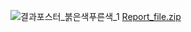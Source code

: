 ![결과포스터_붉은색푸른색_1](https://user-images.githubusercontent.com/88171531/155864205-ab5137f3-d2ad-468f-bd52-3a43b7eb5c8b.jpg)
[Report_file.zip](https://github.com/wlgnsthd/Bigdata_Analysis_Competition_ATSC_Rotary/files/8147788/Report_file.zip)
